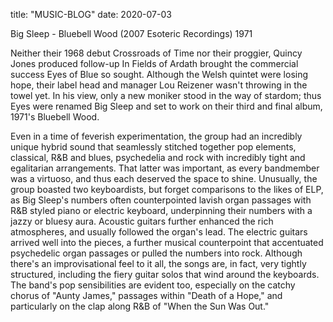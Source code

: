 title: "MUSIC-BLOG"
date: 2020-07-03

Big Sleep - Bluebell Wood (2007 Esoteric Recordings) 1971

Neither their 1968 debut Crossroads of Time nor their proggier, Quincy Jones produced follow-up In Fields of Ardath brought the commercial success Eyes of Blue so sought. Although the Welsh quintet were losing hope, their label head and manager Lou Reizener wasn't throwing in the towel yet. In his view, only a new moniker stood in the way of stardom; thus Eyes were renamed Big Sleep and set to work on their third and final album, 1971's Bluebell Wood.

Even in a time of feverish experimentation, the group had an incredibly unique hybrid sound that seamlessly stitched together pop elements, classical, R&B and blues, psychedelia and rock with incredibly tight and egalitarian arrangements. That latter was important, as every bandmember was a virtuoso, and thus each deserved the space to shine. Unusually, the group boasted two keyboardists, but forget comparisons to the likes of ELP, as Big Sleep's numbers often counterpointed lavish organ passages with R&B styled piano or electric keyboard, underpinning their numbers with a jazzy or bluesy aura. Acoustic guitars further enhanced the rich atmospheres, and usually followed the organ's lead. The electric guitars arrived well into the pieces, a further musical counterpoint that accentuated psychedelic organ passages or pulled the numbers into rock. Although there's an improvisational feel to it all, the songs are, in fact, very tightly structured, including the fiery guitar solos that wind around the keyboards. The band's pop sensibilities are evident too, especially on the catchy chorus of "Aunty James," passages within "Death of a Hope," and particularly on the clap along R&B of "When the Sun Was Out."
